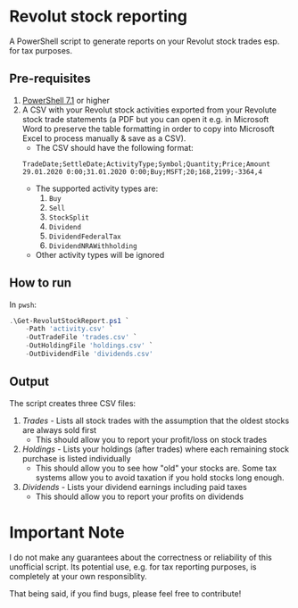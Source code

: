 # Revolut stock reporting
A PowerShell script to generate reports on your Revolut stock trades esp. for tax purposes.

## Pre-requisites
1. [PowerShell 7.1](https://docs.microsoft.com/en-us/powershell/scripting/install/installing-powershell?view=powershell-7.1) or higher
2. A CSV with your Revolut stock activities exported from your Revolute stock trade statements (a PDF but you can open it e.g. in Microsoft Word to preserve the table formatting in order to copy into Microsoft Excel to process manually & save as a CSV).
   * The CSV should have the following format:
    ```
    TradeDate;SettleDate;ActivityType;Symbol;Quantity;Price;Amount
    29.01.2020 0:00;31.01.2020 0:00;Buy;MSFT;20;168,2199;-3364,4
    ```
   * The supported activity types are:
      1. `Buy`
      2. `Sell`
      3. `StockSplit`
      4. `Dividend`
      5. `DividendFederalTax`
      6. `DividendNRAWithholding`
   * Other activity types will be ignored

## How to run
In `pwsh`:

```powershell
.\Get-RevolutStockReport.ps1 `
    -Path 'activity.csv' `
    -OutTradeFile 'trades.csv' `
    -OutHoldingFile 'holdings.csv' `
    -OutDividendFile 'dividends.csv'
```

## Output
The script creates three CSV files:

1. _Trades_ - Lists all stock trades with the assumption that the oldest stocks are always sold first
   * This should allow you to report your profit/loss on stock trades
2. _Holdings_ - Lists your holdings (after trades) where each remaining stock purchase is listed individually
   * This should allow you to see how "old" your stocks are. Some tax systems allow you to avoid taxation if you hold stocks long enough.
3. _Dividends_ - Lists your dividend earnings including paid taxes
   * This should allow you to report your profits on dividends

# Important Note
I do not make any guarantees about the correctness or reliability of this unofficial script. Its potential use, e.g. for tax reporting purposes, is completely at your own responsiblity.

That being said, if you find bugs, please feel free to contribute!
